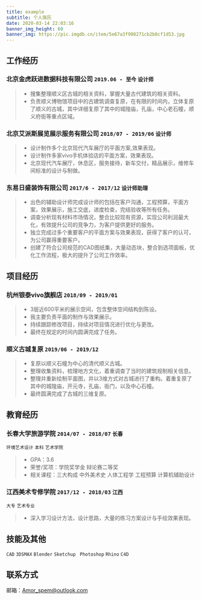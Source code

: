 ```yaml
---
title: example
subtitle: 个人简历
date: 2020-03-14 22:03:16
banner_img_height: 60
banner_img: https://pic.imgdb.cn/item/5e67a3f998271cb2b8cf1d53.jpg
---
```


<div class="markdown-body">

## 工作经历 

### __北京金虎跃进数据科技有限公司__  `2019.06 - 至今` `设计师`
>- 搜集整理顺义区古城的相关资料，掌握大量古代建筑的相关资料。
>- 负责顺义博物馆项目中的古建筑调查复原，在有限的时间内，立体复原了顺义的古城，其中详细复原了其中的城隍庙，孔庙，中心老石幢，顺义府衙等重点区域。

### __北京艾派斯展览展示服务有限公司__ `2018/07 - 2019/06` `设计师`

> - 设计制作多个北京现代汽车展厅的平面方案,效果表现。
> - 设计制作多家vivo手机体验店的平面方案，效果表现。
> - 北京现代汽车展厅，休息区，服务接待，新车交付，精品展示，维修车间标准的设计与制做。

### __东易日盛装饰有限公司__ `2017/6 - 2017/12` `设计师助理`

> - 出色的辅助设计师完成设计师的包括在客户沟通，工程预算，平面方案，效果展示，施工交底，进度检查，完结验收等所有任务。
> - 调查分析现有材料市场情况，整合比较现有资源，实现公司利润最大化，有效提升公司的竞争力，为客户提供更好的服务。
> - 独立完成过多个重要客户的平面方案与效果表现，获得了客户的认可，为公司赢得重要客户。
> - 创建了符合公司规范的CAD图纸集，大量动态块，整合到选项面板，优化工作流程，极大的提升了公司工作效率。

## 项目经历

### __杭州银泰vivo旗舰店__ `2018/09 - 2019/01`

> - 3层近600平米的展示空间，包含整体空间结构到陈设。
> - 我主要负责平面的制作与效果展示。
> - 持续跟踪修改项目，持续对项目情况进行优化与更改。
> - 最终在规定的时间内圆满完成了任务。

### __顺义古城复原__ `2019/06 - 2019/12` 

> - 复原以顺义石幢为中心的清代顺义古城。
> - 整理收集资料，梳理地方文化，着重调查了当时的建筑规制相关信息。
> - 整理并重新绘制平面图，并以3维方式对古城进行了重构。着重复原了其中的城隍庙，开元寺，孔庙，衙门，以及中心石幢。
> - 最终圆满完成了古城的三维复原。

## 教育经历

### __长春大学旅游学院__ `2014/07 - 2018/07` `长春`

`环境艺术设计`  `本科`   `艺术学院`
> - GPA：3.6
> - 荣誉/奖项：学院奖学金 辩论赛二等奖
> - 相关课程：三大构成 中外美术史 人体工程学 工程预算 计算机辅助设计

### __江西美术专修学院__ `2017/12 - 2018/03` `江西`
`大专` `艺术专业`
> - 深入学习设计方法，设计思路，大量的练习方案设计与手绘效果表现。

## 技能及其他
`CAD` `3DSMAX` `Blender` `Sketchup` ` Photoshop` `Rhino` `C4D` 

## 联系方式

<i class="fas fa-mail-bulk"></i>  邮箱：<Amor_spem@outlook.com>

</div>